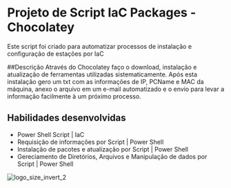 # Projeto de Script IaC Packages - Chocolatey
Este script foi criado para automatizar processos de instalação e configuração de estações por IaC

##Descrição
Através do Chocolatey faço o download, instalação e atualização de ferramentas utilizadas sistematicamente. Após esta instalação gero um txt com as informações de IP, PCName e MAC da máquina, anexo o arquivo em um e-mail automatizado e o envio para levar a informação facilmente à um próximo processo.

## Habilidades desenvolvidas
- Power Shell Script | IaC
- Requisição de informações por Script | Power Shell
- Instalação de pacotes e atualização por Script | Power Shell
- Gereciamento de Diretórios, Arquivos e Manipulação de dados por Script | Power Shell

![logo_size_invert_2](https://user-images.githubusercontent.com/112584856/196936436-5bc8acde-31fa-412f-a49f-cce6940571b3.png)
